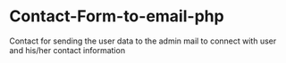 # Contact-Form-to-email-php
Contact for sending the user data to the admin mail to connect with user and his/her contact information
